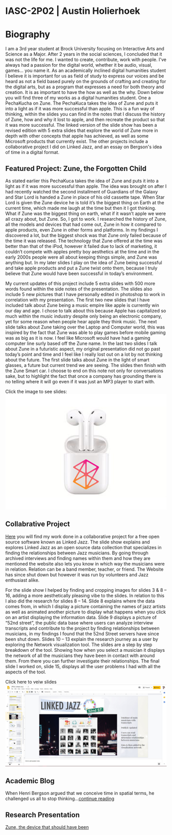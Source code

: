 # IASC-2P02 | Austin Holierhoek 

 

# Biography

I am a 3rd year student at Brock University focusing on Interactive Arts and Science as a Major. After 2 years in the social sciences, I concluded that it was not the life for me. I wanted to create, contribute, work with people. I've always had a passion for the digital world, whether it be audio, visual, games... you name it. As an academically inclined digital humanities student I believe it is important for us as field of study to express our voices and be heard as not a field based purely on the grounds of crafting and creating for the digital arts, but as a program that expresses a need for both theory and creation. It is as important to have the how as well as the why. Down below you will find three of my works as a digital humanities student. One a PechaKucha on Zune. The PechaKuca takes the idea of Zune and puts it into a light as if it was more successful than apple. This is a fun way of thinking, within the slides you can find in the notes that I discuss the history of Zune, how and why it lost to apple, and then recreate the product so that it was more successful. The linked version of the slide show has been a revised edition with 5 extra slides that explore the world of Zune more in depth with other concepts that apple has achieved, as well as some Microsoft products that currently exist. The other projects include a collaborative project I did on Linked Jazz, and an essay on Bergson's idea of time in a digital format.

## Featured Project: Zune, the Forgotten Child

As stated earlier this PechaKuca takes the idea of Zune and puts it into a light as if it was more successful than apple. The idea was brought on after I had recently watched the second installment of Guardians of the Galaxy and Star Lord is handed a Zune in place of his old cassette tape. When Star Lord is given the Zune device he is told it’s the biggest thing on Earth at the current time, which made me laugh at the time but then it I got thinking. What if Zune was the biggest thing on earth, what if it wasn’t apple we were all crazy about, but Zune. So, I got to work. I researched the history of Zune, all the models and devices that had come out, Zune in how it compared to apple products, even Zune in other forms and platforms. In my findings I discovered a lot, but the biggest shock was that Zune only failed because of the time it was released. The technology that Zune offered at the time was better than that of the iPod, however it failed due to lack of marketing, it couldn’t compete with apples pretty boy aesthetics at the time and in the early 2000s people were all about keeping things simple, and Zune was anything but. In my later slides I play on the idea of Zune being successful and take apple products and put a Zune twist onto them, because I truly believe that Zune would have been successful in today’s environment. 

My current updates of this project include 5 extra slides with 500 more words found within the side notes of the presentation. The slides also include 5 new pictures that I have personally edited in photoshop to work in correlation with my presentation. The first two new slides that I have included talk about Zune being a music empire like apple is currently win our day and age. I chose to talk about this because Apple has capitalized so much within the music industry despite only being an electronic company, yet for some reason when people hear apple they think music. The next slide talks about Zune taking over the Laptop and Computer world, this was inspired by the fact that Zune was able to play games before mobile gaming was as big as it is now. I feel like Microsoft would have had a gaming computer line surly based off the Zune name. In the last two slides I talk about Zune in a futuristic aspect, my original presentation did not go past today’s point and time and I feel like I really lost out on a lot by not thinking about the future. The first slide talks about Zune in the light of smart glasses, a future but current trend we are seeing. The slides then finish with the Zune Smart car. I choose to end on this note not only for conversations sake, but to highlight the fact that once a company has grounding there is no telling where it will go even if it was just an MP3 player to start with. 

Click the image to see slides:
[![](images/Zune_Pods.png)](reveal/index.html)


## Collabrative Project

[Here](https://docs.google.com/presentation/d/1vd3dYX-A2UtBQR-U2PApYLCKavPSctZPEv3WvfFr8wU/edit?usp=sharing) you will find my work done in a collaborative project for a free open source software known as Linked Jazz. The slide show explains and explores Linked Jazz as an open source data collection that specializes in finding the relationships between Jazz musicians. By going through archived interviews and finding names within them and how they are mentioned the website also lets you know in which way the musicians were in relation. Relation can be a band member, teacher, or friend. The Website has since shut down but however it was run by volunteers and Jazz enthusiast alike.

For the slide show I helped by finding and cropping images for slides 3 & 8 – 16, adding a more aesthetically pleasing vibe to the slides. In relation to this I also did the research for slides 8 – 14. Slide 8 explains where the data comes from, in which I display a picture containing the names of jazz artists as well as animated another picture to display what happens when you click on an artist displaying the information data. Slide 9 displays a picture of “52nd street”, the public data base where users can analyze interview transcripts and contribute to the project by finding relationships between musicians, in my findings I found that the 52nd Street servers have since been shut down. Slides 10 – 13 explain the research journey as a user by exploring the Network visualization tool. The slides are a step by step breakdown of the tool. Showing how when you select a musician it displays the network of all the musicians they have been in contact with around them. From there you can further investigate their relationships. The final slide I worked on, slide 15, displays all the user problems I had with all the aspects of the tool.

Click here to veiw slides
[![](images/jazz.jpg)](https://docs.google.com/presentation/d/1vd3dYX-A2UtBQR-U2PApYLCKavPSctZPEv3WvfFr8wU/edit?usp=sharing)


## Academic Blog 

When Henri Bergson argued that we conceive time in spatial terms, he challenged us all to stop thinking...[continue reading](blog.md)

## Research Presentation

[Zune, the device that should have been](reveal/index.html)
